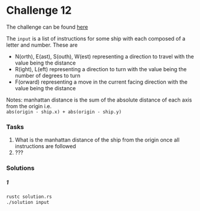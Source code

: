 # Challenge 12

The challenge can be found [here][1]

The `input` is a list of instructions for some ship with each composed of a letter and number. These are
- N(orth), E(ast), S(outh), W(est) representing a direction to travel with the value being the distance
- R(ight), L(eft) representing a direction to turn with the value being the number of degrees to turn
- F(orward) representing a move in the current facing direction with the value being the distance

Notes: manhattan distance is the sum of the absolute distance of each axis from the origin i.e.  
`abs(origin - ship.x) + abs(origin - ship.y)`

### Tasks

1. What is the manhattan distance of the ship from the origin once all instructions are followed
2. ???

### Solutions

##### 1

```bash
rustc solution.rs
./solution input
```

[1]: <https://adventofcode.com/2020/day/12> "Advent of Code day 12 challenge"
